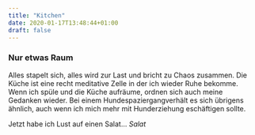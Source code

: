 ```yaml
---
title: "Kitchen"
date: 2020-01-17T13:48:44+01:00
draft: false
---
```



### Nur etwas Raum

Alles stapelt sich, alles wird zur Last und bricht zu Chaos zusammen. Die Küche ist eine recht meditative Zelle in der ich wieder Ruhe bekomme. Wenn ich spüle und die Küche aufräume, ordnen sich auch meine Gedanken wieder. Bei einem Hundespaziergangverhält es sich übrigens ähnlich, auch wenn ich mich mehr mit Hunderziehung eschäftigen sollte.

Jetzt habe ich Lust auf einen Salat... _Salat_
